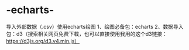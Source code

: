 # -echarts-
导入外部数据（.csv）使用echarts绘图
1、绘图必备包：echarts
2、数据导入包：d3（搜索相关网页免费下载，也可以直接使用我用的这个d3链接：https://d3js.org/d3.v4.min.js）
